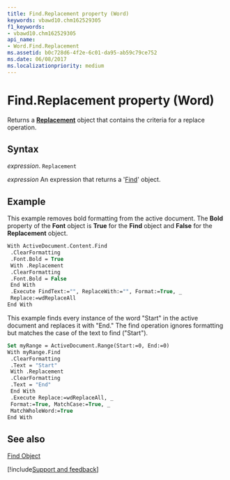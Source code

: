 ```yaml
---
title: Find.Replacement property (Word)
keywords: vbawd10.chm162529305
f1_keywords:
- vbawd10.chm162529305
api_name:
- Word.Find.Replacement
ms.assetid: b0c728d6-4f2e-6c01-da95-ab59c79ce752
ms.date: 06/08/2017
ms.localizationpriority: medium
---
```



# Find.Replacement property (Word)

Returns a **[Replacement](Word.Replacement.md)** object that contains the criteria for a replace operation.


## Syntax

_expression_. `Replacement`

 _expression_ An expression that returns a '[Find](Word.Find.md)' object.


## Example

This example removes bold formatting from the active document. The **Bold** property of the **Font** object is **True** for the **Find** object and **False** for the **Replacement** object.


```vb
With ActiveDocument.Content.Find 
 .ClearFormatting 
 .Font.Bold = True 
 With .Replacement 
 .ClearFormatting 
 .Font.Bold = False 
 End With 
 .Execute FindText:="", ReplaceWith:="", Format:=True, _ 
 Replace:=wdReplaceAll 
End With
```

This example finds every instance of the word "Start" in the active document and replaces it with "End." The find operation ignores formatting but matches the case of the text to find ("Start").




```vb
Set myRange = ActiveDocument.Range(Start:=0, End:=0) 
With myRange.Find 
 .ClearFormatting 
 .Text = "Start" 
 With .Replacement 
 .ClearFormatting 
 .Text = "End" 
 End With 
 .Execute Replace:=wdReplaceAll, _ 
 Format:=True, MatchCase:=True, _ 
 MatchWholeWord:=True 
End With
```


## See also


[Find Object](Word.Find.md)

[!include[Support and feedback](~/includes/feedback-boilerplate.md)]